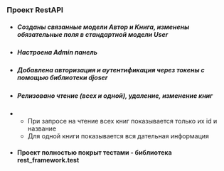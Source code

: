<h3>Проект RestAPI</h3>
<ul>
    <li><h5>Созданы связанные модели Автор и Книга, изменены обязательные поля в стандартной модели User</h5></li>
    <li><h5>Настроена Admin панель</h5></li>
    <li><h5>Добавлена авторизация и аутентификация через токены с помощью библиотеки djoser</h5></li>
    <li><h5>Релизовано чтение (всех и одной), удаление, изменение книг</h5></li>
    <li><ul>
        <li>При запросе на чтение всех книг показывается только их id и название</li>
        <li>Для одной книги показывается вся дательная информация</li>
    </ul></li>
    <li><h4>Проект полностью покрыт тестами - библиотека rest_framework.test</h4></li>
</ul>

